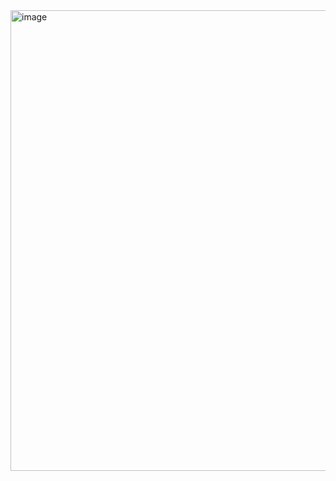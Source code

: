 <img width="878" height="737" alt="image" src="https://github.com/user-attachments/assets/6c428630-118b-42b4-a4e7-0c03ffad70c7" />
